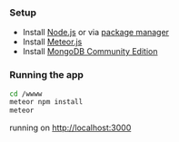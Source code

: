 ### Setup

- Install [Node.js](https://nodejs.org/en/download/) or via [package manager](https://nodejs.org/en/download/package-manager/)
- Install [Meteor.js](https://www.meteor.com/install)
- Install [MongoDB Community Edition](https://docs.mongodb.com/manual/administration/install-community/)

### Running the app

```bash
cd /wwww
meteor npm install
meteor
```
running on [http://localhost:3000](http://localhost:3000)
